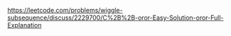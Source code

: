 https://leetcode.com/problems/wiggle-subsequence/discuss/2229700/C%2B%2B-oror-Easy-Solution-oror-Full-Explanation